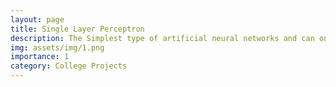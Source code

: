```yaml
---
layout: page
title: Single Layer Perceptron
description: The Simplest type of artificial neural networks and can only classify linearly separable cases with a binary target
img: assets/img/1.png
importance: 1
category: College Projects
---
```

